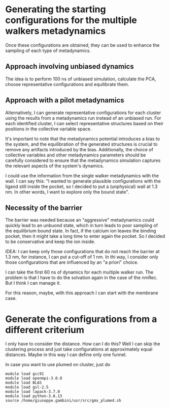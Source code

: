 
# Generating the starting configurations for the multiple walkers metadynamics

Once these configurations are obtained, they can be used to enhance the sampling of each type of metadynamics. 


## Approach involving unbiased dynamics 
The idea is to perform 100 ns of unbiased simulation, calculate the PCA, choose representative configurations and equilibrate them. 

## Approach with a pilot metadynamics
Alternatively, I can generate representative configurations for each cluster using the results from a metadynamics run instead of an unbiased run. For each identified cluster, I can select representative structures based on their positions in the collective variable space.

It's important to note that the metadynamics potential introduces a bias to the system, and the equilibration of the generated structures is crucial to remove any artifacts introduced by the bias. Additionally, the choice of collective variables and other metadynamics parameters should be carefully considered to ensure that the metadynamics simulation captures the relevant aspects of the system's dynamics.

I could use the information from the single walker metadynamics with the wall. I can say this: "I wanted to generate plausible configurations with the ligand still inside the pocket, so I decided to put a (unphysical) wall at 1.3 nm. In other words, I want to explore only the bound state". 


## Necessity of the barrier
The barrier was needed because an "aggressive" metadynamics could quickly lead to an unbuond state, which in turn leads to poor sampling of the equilibrium bound state. In fact, if the calcium ion leaves the binding pocket, then it might take a long time to enter again the pocket. So I decided to be conservative and keep the ion inside. 

IDEA: I can keep only those configurations that do not reach the barrier at 1.3 nm, for instance, I can put a cut-off of 1 nm. In thi way, I consider only those configurations that are influenced by an "a priori" choice. 

I can take the first 60 ns of dynamics for each multiple walker run. The problem is that I have to do the solvation again in the case of the nmRec. But I think I can manage it. 

For this reason, maybe, with this approach I can start with the membrane case. 

# Generate the configurations from a different criterium
I only have to consider the distance. How can I do this? 
Well I can skip the clustering process and just take configurations at approximately equal distances. 
Maybe in this way I can define only one funnel. 


In case you want to use plumed on cluster, just do
```
module load gcc91
module load openmpi-3.0.0
module load BLAS
module load gsl-2.5
module load lapack-3.7.0
module load python-3.8.13 
source /home/giuseppe.gambini/usr/src/gmx_plumed.sh
```

